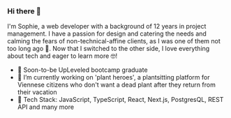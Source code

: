 ### Hi there 👋

I'm Sophie, a web developer with a background of 12 years in project management. 
I have a passion for design and catering the needs and calming the fears of non-technical-affine clients, as I was one of them not too long ago 🐤. 
Now that I switched to the other side, I love everything about tech and eager to learn more 🤓!

- 🚀 Soon-to-be UpLeveled bootcamp graduate
- 🔭 I’m currently working on 'plant heroes', a plantsitting platform for Viennese citizens who don't want a dead plant after they return from their vacation
- 🌱 Tech Stack: JavaScript, TypeScript, React, Next.js, PostgresQL, REST API and many more 



